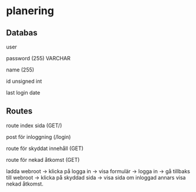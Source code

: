 # planering

## Databas

user

password (255) VARCHAR

name (255) 

id unsigned int

last login date

## Routes

route index sida (GET/)

post för inloggning (/login)

route för skyddat innehåll (GET)

route för nekad åtkomst (GET)

ladda webroot -> klicka på logga in -> visa formulär -> logga in -> gå tillbaks till webroot -> klicka på skyddad sida -> visa sida om inloggad annars visa nekad åtkomst.
